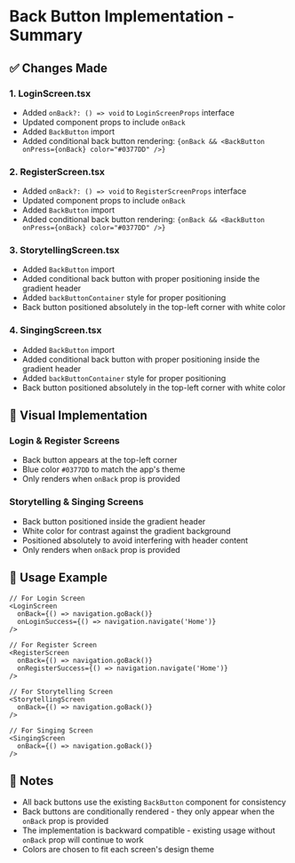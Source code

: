 # Back Button Implementation - Summary

## ✅ Changes Made

### 1. LoginScreen.tsx
- Added `onBack?: () => void` to `LoginScreenProps` interface
- Updated component props to include `onBack`
- Added `BackButton` import
- Added conditional back button rendering: `{onBack && <BackButton onPress={onBack} color="#0377DD" />}`

### 2. RegisterScreen.tsx  
- Added `onBack?: () => void` to `RegisterScreenProps` interface
- Updated component props to include `onBack`
- Added `BackButton` import
- Added conditional back button rendering: `{onBack && <BackButton onPress={onBack} color="#0377DD" />}`

### 3. StorytellingScreen.tsx
- Added `BackButton` import
- Added conditional back button with proper positioning inside the gradient header
- Added `backButtonContainer` style for proper positioning
- Back button positioned absolutely in the top-left corner with white color

### 4. SingingScreen.tsx
- Added `BackButton` import
- Added conditional back button with proper positioning inside the gradient header
- Added `backButtonContainer` style for proper positioning
- Back button positioned absolutely in the top-left corner with white color

## 🎨 Visual Implementation

### Login & Register Screens
- Back button appears at the top-left corner
- Blue color `#0377DD` to match the app's theme
- Only renders when `onBack` prop is provided

### Storytelling & Singing Screens
- Back button positioned inside the gradient header
- White color for contrast against the gradient background
- Positioned absolutely to avoid interfering with header content
- Only renders when `onBack` prop is provided

## 🔧 Usage Example

```tsx
// For Login Screen
<LoginScreen 
  onBack={() => navigation.goBack()} 
  onLoginSuccess={() => navigation.navigate('Home')}
/>

// For Register Screen  
<RegisterScreen 
  onBack={() => navigation.goBack()}
  onRegisterSuccess={() => navigation.navigate('Home')}
/>

// For Storytelling Screen
<StorytellingScreen 
  onBack={() => navigation.goBack()}
/>

// For Singing Screen
<SingingScreen 
  onBack={() => navigation.goBack()}
/>
```

## 📝 Notes
- All back buttons use the existing `BackButton` component for consistency
- Back buttons are conditionally rendered - they only appear when the `onBack` prop is provided
- The implementation is backward compatible - existing usage without `onBack` prop will continue to work
- Colors are chosen to fit each screen's design theme
